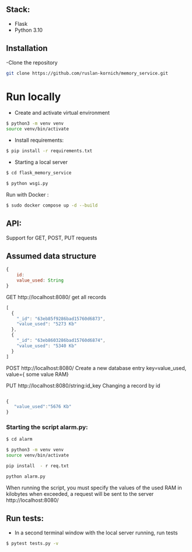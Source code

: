

## Stack:
- Flask
- Python 3.10

## Installation

-Clone the repository

```bash
git clone https://github.com/ruslan-kornich/memory_service.git
```

# Run locally

- Create and activate virtual environment

```bash
$ python3 -m venv venv
source venv/bin/activate
```
- Install requirements:
```bash
$ pip install -r requirements.txt
```

- Starting a local server
```bash
$ cd flask_memory_service
```
```bash
$ python wsgi.py
```



Run with Docker :

```bash
$ sudo docker compose up -d --build
```

## API:
Support for GET, POST, PUT requests
## Assumed data structure

```jsx
{
	id: 
	value_used: String
}
```

GET http://localhost:8080/ get all records
```jsx
[
  {
    "_id": "63eb85f9286bad15760d6873",
    "value_used": "5273 Kb"
  },
  {
    "_id": "63eb8603286bad15760d6874",
    "value_used": "5340 Kb"
  }
]
```


POST http://localhost:8080/ Create a new database entry
key=value_used, 
value={ some value RAM}

PUT http://localhost:8080/string:id_key Changing a record by id

```jsx

{
   "value_used":"5676 Kb"
}
```




### Starting the script alarm.py:
```bash
$ cd alarm
```

```bash
$ python3 -m venv venv
source venv/bin/activate
```

```bash
pip install  - r req.txt
```

```bash
python alarm.py
```

When running the script, you must specify the values of the used RAM in kilobytes
when exceeded, a request will be sent to the server http://localhost:8080/


## Run tests:
- In a second terminal window with the local server running, run tests

```bash
$ pytest tests.py -v
```



